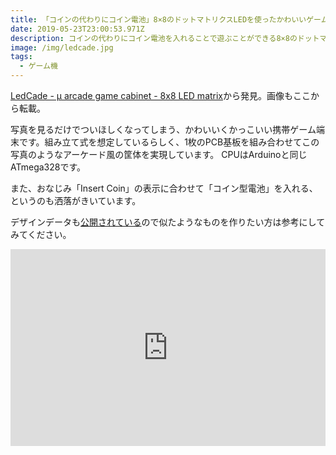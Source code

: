 ```yaml
---
title: 「コインの代わりにコイン電池」8×8のドットマトリクスLEDを使ったかわいいゲーム機
date: 2019-05-23T23:00:53.971Z
description: コインの代わりにコイン電池を入れることで遊ぶことができる8×8のドットマトリクスLEDを使ったかわいく、かっこいいゲーム機を紹介します。
image: /img/ledcade.jpg
tags:
  - ゲーム機
---
```

[LedCade - µ arcade game cabinet - 8x8 LED matrix](https://hackaday.io/project/165207-ledcade-arcade-game-cabinet-8x8-led-matrix)から発見。画像もここから転載。

写真を見るだけでついほしくなってしまう、かわいいくかっこいい携帯ゲーム端末です。組み立て式を想定しているらしく、1枚のPCB基板を組み合わせてこの写真のようなアーケード風の筐体を実現しています。
CPUはArduinoと同じATmega328です。

また、おなじみ「Insert Coin」の表示に合わせて「コイン型電池」を入れる、というのも洒落がきいています。

デザインデータも[公開されている](https://github.com/bobricius/Ledcade)ので似たようなものを作りたい方は参考にしてみてください。

<iframe width="100%" height="315" src="https://www.youtube.com/embed/pmv5BYtfs8s" frameborder="0" allow="accelerometer; autoplay; encrypted-media; gyroscope; picture-in-picture" allowfullscreen></iframe>
